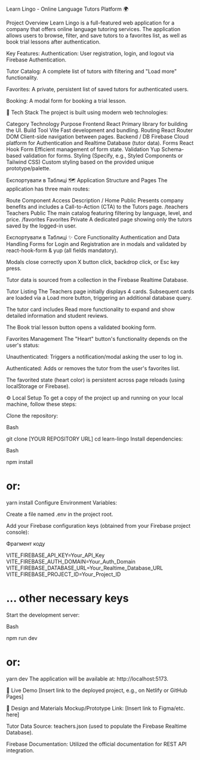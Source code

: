 Learn Lingo - Online Language Tutors Platform 🌍

Project Overview
Learn Lingo is a full-featured web application for a company that offers online language tutoring services. The application allows users to browse, filter, and save tutors to a favorites list, as well as book trial lessons after authentication.

Key Features:
Authentication: User registration, login, and logout via Firebase Authentication.

Tutor Catalog: A complete list of tutors with filtering and "Load more" functionality.

Favorites: A private, persistent list of saved tutors for authenticated users.

Booking: A modal form for booking a trial lesson.

🚀 Tech Stack
The project is built using modern web technologies:

Category	Technology	Purpose
Frontend	React	Primary library for building the UI.
Build Tool	Vite	Fast development and bundling.
Routing	React Router DOM	Client-side navigation between pages.
Backend / DB	Firebase	Cloud platform for Authentication and Realtime Database (tutor data).
Forms	React Hook Form	Efficient management of form state.
Validation	Yup	Schema-based validation for forms.
Styling	(Specify, e.g., Styled Components or Tailwind CSS)	Custom styling based on the provided unique prototype/palette.

Експортувати в Таблиці
🗺️ Application Structure and Pages
The application has three main routes:

Route	Component	Access	Description
/	Home	Public	Presents company benefits and includes a Call-to-Action (CTA) to the Tutors page.
/teachers	Teachers	Public	The main catalog featuring filtering by language, level, and price.
/favorites	Favorites	Private	A dedicated page showing only the tutors saved by the logged-in user.

Експортувати в Таблиці
✨ Core Functionality
Authentication and Data Handling
Forms for Login and Registration are in modals and validated by react-hook-form & yup (all fields mandatory).

Modals close correctly upon X button click, backdrop click, or Esc key press.

Tutor data is sourced from a collection in the Firebase Realtime Database.

Tutor Listing
The Teachers page initially displays 4 cards. Subsequent cards are loaded via a Load more button, triggering an additional database query.

The tutor card includes Read more functionality to expand and show detailed information and student reviews.

The Book trial lesson button opens a validated booking form.

Favorites Management
The "Heart" button's functionality depends on the user's status:

Unauthenticated: Triggers a notification/modal asking the user to log in.

Authenticated: Adds or removes the tutor from the user's favorites list.

The favorited state (heart color) is persistent across page reloads (using localStorage or Firebase).

⚙️ Local Setup
To get a copy of the project up and running on your local machine, follow these steps:

Clone the repository:

Bash

git clone [YOUR REPOSITORY URL]
cd learn-lingo
Install dependencies:

Bash

npm install
# or:
yarn install
Configure Environment Variables:

Create a file named .env in the project root.

Add your Firebase configuration keys (obtained from your Firebase project console):

Фрагмент коду

VITE_FIREBASE_API_KEY=Your_API_Key
VITE_FIREBASE_AUTH_DOMAIN=Your_Auth_Domain
VITE_FIREBASE_DATABASE_URL=Your_Realtime_Database_URL
VITE_FIREBASE_PROJECT_ID=Your_Project_ID
# ... other necessary keys
Start the development server:

Bash

npm run dev
# or:
yarn dev
The application will be available at: http://localhost:5173.

🔗 Live Demo
[Insert link to the deployed project, e.g., on Netlify or GitHub Pages]

🎨 Design and Materials
Mockup/Prototype Link: [Insert link to Figma/etc. here]

Tutor Data Source: teachers.json (used to populate the Firebase Realtime Database).

Firebase Documentation: Utilized the official documentation for REST API integration.

